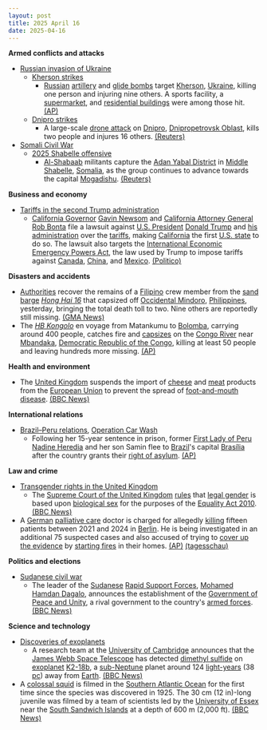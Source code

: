 ```yaml
---
layout: post
title: 2025 April 16
date: 2025-04-16
---
```



**Armed conflicts and attacks**

* [Russian invasion of Ukraine](https://en.wikipedia.org/wiki/Russian_invasion_of_Ukraine "Russian invasion of Ukraine")
  + [Kherson strikes](https://en.wikipedia.org/wiki/Kherson_strikes_%282022%E2%80%93present%29 "Kherson strikes (2022–present)")
    - [Russian](https://en.wikipedia.org/wiki/Russian_Armed_Forces "Russian Armed Forces") [artillery](https://en.wikipedia.org/wiki/Artillery "Artillery") and [glide bombs](https://en.wikipedia.org/wiki/Glide_bomb "Glide bomb") target [Kherson](https://en.wikipedia.org/wiki/Kherson "Kherson"), [Ukraine](https://en.wikipedia.org/wiki/Ukraine "Ukraine"), killing one person and injuring nine others. A sports facility, a [supermarket](https://en.wikipedia.org/wiki/Supermarket "Supermarket"), and [residential buildings](https://en.wikipedia.org/wiki/Residential_building "Residential building") were among those hit. [(AP)](https://apnews.com/article/russia-ukraine-war-kherson-glide-bombs-72f7bda22f4fb8c990a026d55f4ce66e)
  + [Dnipro strikes](https://en.wikipedia.org/wiki/Dnipro_strikes_%282022%E2%80%93present%29 "Dnipro strikes (2022–present)")
    - A large-scale [drone attack](https://en.wikipedia.org/wiki/Drone_warfare "Drone warfare") on [Dnipro](https://en.wikipedia.org/wiki/Dnipro "Dnipro"), [Dnipropetrovsk Oblast](https://en.wikipedia.org/wiki/Dnipropetrovsk_Oblast "Dnipropetrovsk Oblast"), kills two people and injures 16 others. [(Reuters)](https://www.reuters.com/world/europe/mass-drone-attack-kills-one-injures-seven-ukraines-dnipro-governor-says-2025-04-16/)
* [Somali Civil War](https://en.wikipedia.org/wiki/Somali_Civil_War_%282009%E2%80%93present%29 "Somali Civil War (2009–present)")
  + [2025 Shabelle offensive](https://en.wikipedia.org/wiki/2025_Shabelle_offensive "2025 Shabelle offensive")
    - [Al-Shabaab](https://en.wikipedia.org/wiki/Al-Shabaab_%28militant_group%29 "Al-Shabaab (militant group)") militants capture the [Adan Yabal District](https://en.wikipedia.org/wiki/Adan_Yabal_District "Adan Yabal District") in [Middle Shabelle](https://en.wikipedia.org/wiki/Middle_Shabelle "Middle Shabelle"), [Somalia](https://en.wikipedia.org/wiki/Somalia "Somalia"), as the group continues to advance towards the capital [Mogadishu](https://en.wikipedia.org/wiki/Mogadishu "Mogadishu"). [(Reuters)](https://www.reuters.com/world/africa/al-shabaab-captures-strategic-somalia-town-it-presses-offensive-2025-04-16/)

**Business and economy**

* [Tariffs in the second Trump administration](https://en.wikipedia.org/wiki/Tariffs_in_the_second_Trump_administration "Tariffs in the second Trump administration")
  + [California Governor](https://en.wikipedia.org/wiki/Governor_of_California "Governor of California") [Gavin Newsom](https://en.wikipedia.org/wiki/Gavin_Newsom "Gavin Newsom") and [California Attorney General](https://en.wikipedia.org/wiki/Attorney_General_of_California "Attorney General of California") [Rob Bonta](https://en.wikipedia.org/wiki/Rob_Bonta "Rob Bonta") file a lawsuit against [U.S. President](https://en.wikipedia.org/wiki/President_of_the_United_States "President of the United States") [Donald Trump](https://en.wikipedia.org/wiki/Donald_Trump "Donald Trump") and [his administration](https://en.wikipedia.org/wiki/Second_presidency_of_Donald_Trump "Second presidency of Donald Trump") over the [tariffs](https://en.wikipedia.org/wiki/Tariff "Tariff"), making [California](https://en.wikipedia.org/wiki/California "California") the first [U.S. state](https://en.wikipedia.org/wiki/U.S._state "U.S. state") to do so. The lawsuit also targets the [International Economic Emergency Powers Act](https://en.wikipedia.org/wiki/International_Emergency_Economic_Powers_Act "International Emergency Economic Powers Act"), the law used by Trump to impose tariffs against [Canada](https://en.wikipedia.org/wiki/Canada "Canada"), [China](https://en.wikipedia.org/wiki/China "China"), and [Mexico](https://en.wikipedia.org/wiki/Mexico "Mexico"). [(Politico)](https://www.politico.com/news/2025/04/16/california-is-first-state-to-sue-trump-on-tariffs-00292637)

**Disasters and accidents**

* [Authorities](https://en.wikipedia.org/wiki/Philippine_Coast_Guard "Philippine Coast Guard") recover the remains of a [Filipino](https://en.wikipedia.org/wiki/Filipinos "Filipinos") crew member from the [sand](https://en.wikipedia.org/wiki/Sand "Sand") [barge](https://en.wikipedia.org/wiki/Barge "Barge") [*Hong Hai 16*](/w/index.php?title=MV_Hong_Hai_16&action=edit&redlink=1 "MV Hong Hai 16 (page does not exist)") that capsized off [Occidental Mindoro](https://en.wikipedia.org/wiki/Occidental_Mindoro "Occidental Mindoro"), [Philippines](https://en.wikipedia.org/wiki/Philippines "Philippines"), yesterday, bringing the total death toll to two. Nine others are reportedly still missing. [(GMA News)](https://www.gmanetwork.com/news/topstories/regions/942984/death-toll-of-capsized-ship-off-mindoro-now-2-pcg-searching-for-survivors/story/)
* The [*HB Kongolo*](/w/index.php?title=MV_HB_Kongolo&action=edit&redlink=1 "MV HB Kongolo (page does not exist)") en voyage from Matankumu to [Bolomba](https://en.wikipedia.org/wiki/Bolomba "Bolomba"), carrying around 400 people, catches fire and [capsizes](https://en.wikipedia.org/wiki/Capsizing "Capsizing") on the [Congo River](https://en.wikipedia.org/wiki/Congo_River "Congo River") near [Mbandaka](https://en.wikipedia.org/wiki/Mbandaka "Mbandaka"), [Democratic Republic of the Congo](https://en.wikipedia.org/wiki/Democratic_Republic_of_the_Congo "Democratic Republic of the Congo"), killing at least 50 people and leaving hundreds more missing. [(AP)](https://apnews.com/article/congo-boat-accident-fire-fb3aa610c4690348998803b3f3a1b50d)

**Health and environment**

* The [United Kingdom](https://en.wikipedia.org/wiki/United_Kingdom "United Kingdom") suspends the import of [cheese](https://en.wikipedia.org/wiki/Cheese "Cheese") and [meat](https://en.wikipedia.org/wiki/Meat "Meat") products from the [European Union](https://en.wikipedia.org/wiki/European_Union "European Union") to prevent the spread of [foot-and-mouth disease](https://en.wikipedia.org/wiki/Foot-and-mouth_disease "Foot-and-mouth disease"). [(BBC News)](https://www.bbc.co.uk/news/articles/cx2vpp8zzd7o)

**International relations**

* [Brazil–Peru relations](https://en.wikipedia.org/wiki/Brazil%E2%80%93Peru_relations "Brazil–Peru relations"), [Operation Car Wash](https://en.wikipedia.org/wiki/Operation_Car_Wash "Operation Car Wash")
  + Following her 15-year sentence in prison, former [First Lady of Peru](https://en.wikipedia.org/wiki/First_Lady_of_Peru "First Lady of Peru") [Nadine Heredia](https://en.wikipedia.org/wiki/Nadine_Heredia "Nadine Heredia") and her son Samin flee to [Brazil](https://en.wikipedia.org/wiki/Brazil "Brazil")'s capital [Brasília](https://en.wikipedia.org/wiki/Bras%C3%ADlia "Brasília") after the country grants their [right of asylum](https://en.wikipedia.org/wiki/Right_of_asylum "Right of asylum"). [(AP)](https://apnews.com/article/peru-nadine-heredia-ollanta-humala-asylum-brazil-bfc9c4b0a8862bfb3bdb5aae04100808)

**Law and crime**

* [Transgender rights in the United Kingdom](https://en.wikipedia.org/wiki/Transgender_rights_in_the_United_Kingdom "Transgender rights in the United Kingdom")
  + The [Supreme Court of the United Kingdom](https://en.wikipedia.org/wiki/Supreme_Court_of_the_United_Kingdom "Supreme Court of the United Kingdom") [rules](https://en.wikipedia.org/wiki/For_Women_Scotland_Ltd_v_The_Scottish_Ministers "For Women Scotland Ltd v The Scottish Ministers") that [legal gender](https://en.wikipedia.org/wiki/Legal_gender "Legal gender") is based upon [biological sex](https://en.wikipedia.org/wiki/Sex "Sex") for the purposes of the [Equality Act 2010](https://en.wikipedia.org/wiki/Equality_Act_2010 "Equality Act 2010"). [(BBC News)](https://www.bbc.com/news/articles/cvg7pqzk47zo)
* A [German](https://en.wikipedia.org/wiki/Germany "Germany") [palliative care](https://en.wikipedia.org/wiki/Palliative_care "Palliative care") doctor is charged for allegedly [killing](https://en.wikipedia.org/wiki/Angel_of_mercy_%28criminology%29 "Angel of mercy (criminology)") fifteen patients between 2021 and 2024 in [Berlin](https://en.wikipedia.org/wiki/Berlin "Berlin"). He is being investigated in an additional 75 suspected cases and also accused of trying to [cover up the evidence](https://en.wikipedia.org/wiki/Tampering_with_evidence "Tampering with evidence") by [starting fires](https://en.wikipedia.org/wiki/Arson "Arson") in their homes. [(AP)](https://apnews.com/article/germany-palliative-doctor-patients-deaths-berlin-fires-637c1779ca95cd085d80cb76ab2e5c12) [(tagesschau)](https://www.tagesschau.de/inland/regional/berlin/palliativarzt-mord-anklage-berlin-100.html)

**Politics and elections**

* [Sudanese civil war](https://en.wikipedia.org/wiki/Sudanese_civil_war_%282023%E2%80%93present%29 "Sudanese civil war (2023–present)")
  + The leader of the [Sudanese](https://en.wikipedia.org/wiki/Sudan "Sudan") [Rapid Support Forces](https://en.wikipedia.org/wiki/Rapid_Support_Forces "Rapid Support Forces"), [Mohamed Hamdan Dagalo](https://en.wikipedia.org/wiki/Hemedti "Hemedti"), announces the establishment of the [Government of Peace and Unity](https://en.wikipedia.org/wiki/Government_of_Peace_and_Unity "Government of Peace and Unity"), a rival government to the country's [armed forces](https://en.wikipedia.org/wiki/Sudanese_Armed_Forces "Sudanese Armed Forces"). [(BBC News)](https://www.bbc.com/news/articles/cgrgqjq8ynzo)

**Science and technology**

* [Discoveries of exoplanets](https://en.wikipedia.org/wiki/Discoveries_of_exoplanets "Discoveries of exoplanets")
  + A research team at the [University of Cambridge](https://en.wikipedia.org/wiki/University_of_Cambridge "University of Cambridge") announces that the [James Webb Space Telescope](https://en.wikipedia.org/wiki/James_Webb_Space_Telescope "James Webb Space Telescope") has detected [dimethyl sulfide](https://en.wikipedia.org/wiki/Dimethyl_sulfide "Dimethyl sulfide") on [exoplanet](https://en.wikipedia.org/wiki/Exoplanet "Exoplanet") [K2-18b](https://en.wikipedia.org/wiki/K2-18b "K2-18b"), a [sub-Neptune](https://en.wikipedia.org/wiki/Sub-Neptune "Sub-Neptune") planet around 124 [light-years](https://en.wikipedia.org/wiki/Light-year "Light-year") (38 [pc](https://en.wikipedia.org/wiki/Parsec "Parsec")) away from [Earth](https://en.wikipedia.org/wiki/Earth "Earth"). [(BBC News)](https://www.bbc.co.uk/news/articles/c39jj9vkr34o)
* A [colossal squid](https://en.wikipedia.org/wiki/Colossal_squid "Colossal squid") is filmed in the [Southern Atlantic Ocean](https://en.wikipedia.org/wiki/Southern_Atlantic_Ocean "Southern Atlantic Ocean") for the first time since the species was discovered in 1925. The 30 cm (12 in)-long juvenile was filmed by a team of scientists led by the [University of Essex](https://en.wikipedia.org/wiki/University_of_Essex "University of Essex") near the [South Sandwich Islands](https://en.wikipedia.org/wiki/South_Sandwich_Islands "South Sandwich Islands") at a depth of 600 m (2,000 ft). [(BBC News)](https://www.bbc.co.uk/news/articles/c99pg13yv32o)

